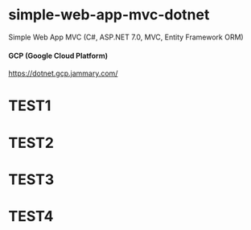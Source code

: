 # simple-web-app-mvc-dotnet
Simple Web App MVC (C#, ASP.NET 7.0, MVC, Entity Framework ORM)

#### GCP (Google Cloud Platform)
https://dotnet.gcp.jammary.com/

# TEST1
# TEST2
# TEST3
# TEST4
